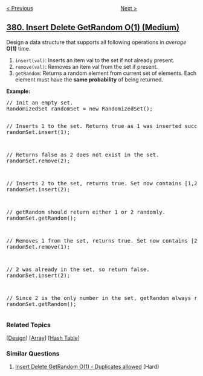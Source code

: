 <!--|This file generated by command(leetcode description); DO NOT EDIT.    |-->
<!--+----------------------------------------------------------------------+-->
<!--|@author    openset <openset.wang@gmail.com>                           |-->
<!--|@link      https://github.com/openset                                 |-->
<!--|@home      https://github.com/tonymontaro/leetcode-hints                        |-->
<!--+----------------------------------------------------------------------+-->

[< Previous](https://github.com/tonymontaro/leetcode-hints/tree/master/problems/design-phone-directory "Design Phone Directory")
　　　　　　　　　　　　　　　　
[Next >](https://github.com/tonymontaro/leetcode-hints/tree/master/problems/insert-delete-getrandom-o1-duplicates-allowed "Insert Delete GetRandom O(1) - Duplicates allowed")

## [380. Insert Delete GetRandom O(1) (Medium)](https://leetcode.com/problems/insert-delete-getrandom-o1 "常数时间插入、删除和获取随机元素")

<p>Design a data structure that supports all following operations in <i>average</i> <b>O(1)</b> time.</p>

<p>
<ol>
<li><code>insert(val)</code>: Inserts an item val to the set if not already present.</li>
<li><code>remove(val)</code>: Removes an item val from the set if present.</li>
<li><code>getRandom</code>: Returns a random element from current set of elements. Each element must have the <b>same probability</b> of being returned.</li>
</ol>
</p>

<p><b>Example:</b>
<pre>
// Init an empty set.
RandomizedSet randomSet = new RandomizedSet();

// Inserts 1 to the set. Returns true as 1 was inserted successfully.
randomSet.insert(1);

// Returns false as 2 does not exist in the set.
randomSet.remove(2);

// Inserts 2 to the set, returns true. Set now contains [1,2].
randomSet.insert(2);

// getRandom should return either 1 or 2 randomly.
randomSet.getRandom();

// Removes 1 from the set, returns true. Set now contains [2].
randomSet.remove(1);

// 2 was already in the set, so return false.
randomSet.insert(2);

// Since 2 is the only number in the set, getRandom always return 2.
randomSet.getRandom();
</pre>
</p>

### Related Topics
  [[Design](https://github.com/tonymontaro/leetcode-hints/tree/master/tag/design/README.md)]
  [[Array](https://github.com/tonymontaro/leetcode-hints/tree/master/tag/array/README.md)]
  [[Hash Table](https://github.com/tonymontaro/leetcode-hints/tree/master/tag/hash-table/README.md)]

### Similar Questions
  1. [Insert Delete GetRandom O(1) - Duplicates allowed](https://github.com/tonymontaro/leetcode-hints/tree/master/problems/insert-delete-getrandom-o1-duplicates-allowed) (Hard)
